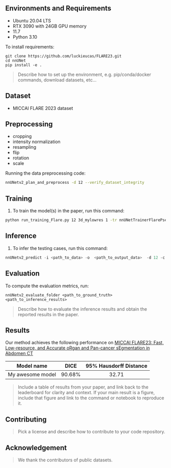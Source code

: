 ## Environments and Requirements

- Ubuntu 20.04 LTS
- RTX 3090 with 24GB GPU memory
- 11.7
- Python 3.10

To install requirements:

```setup
git clone https://github.com/luckieucas/FLARE23.git
cd nnUNet
pip install -e .
```

>Describe how to set up the environment, e.g. pip/conda/docker commands, download datasets, etc...



## Dataset

- MICCAI FLARE 2023 dataset

## Preprocessing


- cropping
- intensity normalization
- resampling
- flip
- rotation
- scale

Running the data preprocessing code:

```bash
nnUNetv2_plan_and_preprocess -d 12 --verify_dataset_integrity
```

## Training

1. To train the model(s) in the paper, run this command:

```bash
python run_training_Flare.py 12 3d_mylowres 1 -tr nnUNetTrainerFlarePseudoCutUnsupLow -p nnUNetPlans
```


## Inference

1. To infer the testing cases, run this command:

```python
nnUNetv2_predict -i <path_to_data> -o  <path_to_output_data>  -d 12 -c 3d_mylowres -f 1 -chk <name_of_trained_model> -tr  nnUNetTrainerFlarePseudoCutUnsupLow -step_size 0.6 -npp 3 --disable_tta
```

## Evaluation

To compute the evaluation metrics, run:

```eval
nnUNetv2_evaluate_folder <path_to_ground_truth>  <path_to_inference_results>
```

>Describe how to evaluate the inference results and obtain the reported results in the paper.



## Results

Our method achieves the following performance on [MICCAI FLARE23: Fast, Low-resource, and Accurate oRgan and Pan-cancer sEgmentation in Abdomen CT](https://codalab.lisn.upsaclay.fr/competitions/12239)

| Model name       |  DICE  | 95% Hausdorff Distance |
| ---------------- | :----: | :--------------------: |
| My awesome model | 90.68% |         32.71          |

>Include a table of results from your paper, and link back to the leaderboard for clarity and context. If your main result is a figure, include that figure and link to the command or notebook to reproduce it. 


## Contributing

>Pick a license and describe how to contribute to your code repository. 

## Acknowledgement

> We thank the contributors of public datasets. 
